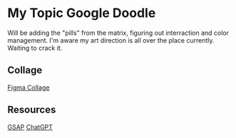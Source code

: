 # My Topic Google Doodle

Will be adding the "pills" from the matrix, figuring out interraction and color management. I'm aware my art direction is all over the place currently. Waiting to crack it.

## Collage

[Figma Collage]([https://www.figma.com/file/KIEiC0Tgx5IF1BhpTLZhn0/Google-Doodle?node-id=0%3A1](https://www.figma.com/design/NGeULonN0wcOezvWMyqWWl/Google-Doodle-(example)-(Copy)?t=DqZ4hV9ZyOMIcDkw-0))

## Resources

[GSAP](https://gsap.com/)
[ChatGPT](https://chatgpt.com/)
